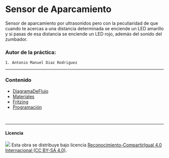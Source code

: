 # Sensor de Aparcamiento

Sensor de aparcamiento por ultrasonidos pero con la peculiaridad de que cuando te acercas a una distancia determinada se enciende un LED amarillo y si pasas de esa distancia se enciende un LED rojo, además del sonido del zumbador.

### Autor de la práctica:
    1. Antonio Manuel Diaz Rodriguez

<hr>

### Contenido

- [DiagramaDeFlujo](DiagramaDeFlujo.pdf)
- [Materiales](Materiales.pdf)
- [Fritzing](Fritzing.fzz)
- [Programación](Programación.sb2)


<br>


***

#### Licencia

<img src="http://i.creativecommons.org/l/by-sa/4.0/88x31.png" /> Esta obra se distribuye bajo licencia [Reconocimiento-CompartirIgual 4.0 Internacional (CC BY-SA 4.0)](https://creativecommons.org/licenses/by-sa/4.0/deed.es_ES).
